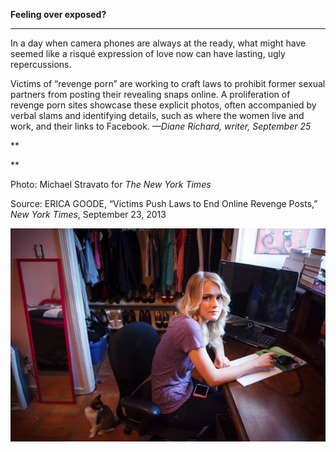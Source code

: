 **Feeling over exposed?**

****

In a day when camera phones are always at the ready, what might have seemed like a risqué expression of love now can have lasting, ugly repercussions.

Victims of “revenge porn” are working to craft laws to prohibit former sexual partners from posting their revealing snaps online. A proliferation of revenge porn sites showcase these explicit photos, often accompanied by verbal slams and identifying details, such as where the women live and work, and their links to Facebook. *—Diane Richard, writer, September 25*

**

**

Photo: Michael Stravato for *The New York Times* 

Source: ERICA GOODE, “Victims Push Laws to End Online Revenge Posts,” *New York Times*, September 23, 2013 

![](../images/13.09.25_Richard_RevengePornEDIT-1.jpeg)
